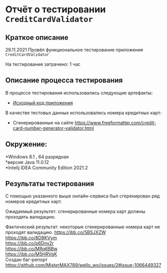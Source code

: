 # Отчёт о тестировании `CreditCardValidator` 

## Краткое описание

29.11.2021 Провёл функциональное тестирование приложения `CreditCardValidator`

На тестирование затрачено: 1 час

## Описание процесса тестирования

В процессе тестирования использовались следующие артефакты:
* [Исходный код приложения](src/Main.java)


В качестве тестовых данных использовались номера кредитных карт:
* Сгенерированные на сайте https://www.freeformatter.com/credit-card-number-generator-validator.html

## Окружение:
*Windows 8.1 , 64 разрядная \
*версия Java 11.0.12 \
*Intelij IDEA Community Edition 2021.2 

## Результаты тестирования
С помощью указанного выше онлайн-сервиса был сгеренирован ряд номеров кредитных карт.


Ожидаемый результет: сгенерированные номера карт должны проходять валидацию.

Фактический результат: некоторые сгенерированные номера карт не проходят валидацию.
https://ibb.co/5BSJXZW \
https://ibb.co/8D8KVym \
https://ibb.co/p6Dny2r \
https://ibb.co/MRq6BBw \
https://ibb.co/M5HRVgK \
Создан баг-репорт https://github.com/MisterMAX789/wello_wo/issues/2#issue-1066449327
